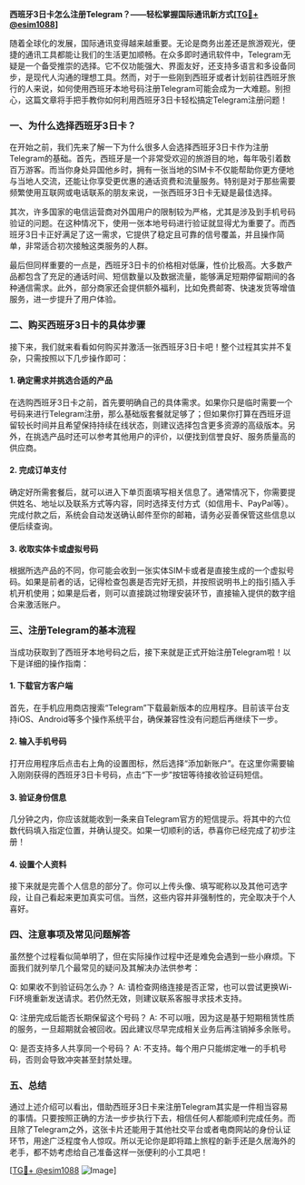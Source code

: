 **西班牙3日卡怎么注册Telegram？——轻松掌握国际通讯新方式[[TG💪+ @esim1088](https://t.me/s/esim1088)]**

随着全球化的发展，国际通讯变得越来越重要。无论是商务出差还是旅游观光，便捷的通讯工具都能让我们的生活更加顺畅。在众多即时通讯软件中，Telegram无疑是一个备受推崇的选择。它不仅功能强大、界面友好，还支持多语言和多设备同步，是现代人沟通的理想工具。然而，对于一些刚到西班牙或者计划前往西班牙旅行的人来说，如何使用西班牙本地号码注册Telegram可能会成为一大难题。别担心，这篇文章将手把手教你如何利用西班牙3日卡轻松搞定Telegram注册问题！

### 一、为什么选择西班牙3日卡？

在开始之前，我们先来了解一下为什么很多人会选择西班牙3日卡作为注册Telegram的基础。首先，西班牙是一个非常受欢迎的旅游目的地，每年吸引着数百万游客。而当你身处异国他乡时，拥有一张当地的SIM卡不仅能帮助你更方便地与当地人交流，还能让你享受更优惠的通话资费和流量服务。特别是对于那些需要频繁使用互联网或电话联系的朋友来说，一张西班牙3日卡无疑是最佳选择。

其次，许多国家的电信运营商对外国用户的限制较为严格，尤其是涉及到手机号码验证的问题。在这种情况下，使用一张本地号码进行验证就显得尤为重要了。而西班牙3日卡正好满足了这一需求，它提供了稳定且可靠的信号覆盖，并且操作简单，非常适合初次接触这类服务的人群。

最后但同样重要的一点是，西班牙3日卡的价格相对低廉，性价比极高。大多数产品都包含了充足的通话时间、短信数量以及数据流量，能够满足短期停留期间的各种通信需求。此外，部分商家还会提供额外福利，比如免费邮寄、快速发货等增值服务，进一步提升了用户体验。

### 二、购买西班牙3日卡的具体步骤

接下来，我们就来看看如何购买并激活一张西班牙3日卡吧！整个过程其实并不复杂，只需按照以下几步操作即可：

#### 1. 确定需求并挑选合适的产品

在选购西班牙3日卡之前，首先要明确自己的具体需求。如果你只是临时需要一个号码来进行Telegram注册，那么基础版套餐就足够了；但如果你打算在西班牙逗留较长时间并且希望保持持续在线状态，则建议选择包含更多资源的高级版本。另外，在挑选产品时还可以参考其他用户的评价，以便找到信誉良好、服务质量高的供应商。

#### 2. 完成订单支付

确定好所需套餐后，就可以进入下单页面填写相关信息了。通常情况下，你需要提供姓名、地址以及联系方式等内容，同时选择支付方式（如信用卡、PayPal等）。完成付款之后，系统会自动发送确认邮件至你的邮箱，请务必妥善保管这些信息以便后续查询。

#### 3. 收取实体卡或虚拟号码

根据所选产品的不同，你可能会收到一张实体SIM卡或者是直接生成的一个虚拟号码。如果是前者的话，记得检查包裹是否完好无损，并按照说明书上的指引插入手机开机使用；如果是后者，则可以直接跳过物理安装环节，直接输入提供的数字组合来激活账户。

### 三、注册Telegram的基本流程

当成功获取到了西班牙本地号码之后，接下来就是正式开始注册Telegram啦！以下是详细的操作指南：

#### 1. 下载官方客户端

首先，在手机应用商店搜索“Telegram”下载最新版本的应用程序。目前该平台支持iOS、Android等多个操作系统平台，确保兼容性没有问题后再继续下一步。

#### 2. 输入手机号码

打开应用程序后点击右上角的设置图标，然后选择“添加新账户”。在这里你需要输入刚刚获得的西班牙3日卡号码，点击“下一步”按钮等待接收验证码短信。

#### 3. 验证身份信息

几分钟之内，你应该就能收到一条来自Telegram官方的短信提示。将其中的六位数代码填入指定位置，并确认提交。如果一切顺利的话，恭喜你已经完成了初步注册！

#### 4. 设置个人资料

接下来就是完善个人信息的部分了。你可以上传头像、填写昵称以及其他可选字段，让自己看起来更加真实可信。当然，这些内容并非强制性的，完全取决于个人喜好。

### 四、注意事项及常见问题解答

虽然整个过程看似简单明了，但在实际操作过程中还是难免会遇到一些小麻烦。下面我们就列举几个最常见的疑问及其解决办法供参考：

Q: 如果收不到验证码怎么办？
A: 请检查网络连接是否正常，也可以尝试更换Wi-Fi环境重新发送请求。若仍然无效，则建议联系客服寻求技术支持。

Q: 注册完成后能否长期保留这个号码？
A: 不可以哦，因为这是基于短期租赁性质的服务，一旦超期就会被回收。因此建议尽早完成相关业务后再注销掉多余账号。

Q: 是否支持多人共享同一个号码？
A: 不支持。每个用户只能绑定唯一的手机号码，否则会导致冲突甚至封禁处理。

### 五、总结

通过上述介绍可以看出，借助西班牙3日卡来注册Telegram其实是一件相当容易的事情。只要按照正确的方法一步步执行下去，相信任何人都能顺利完成任务。而且除了Telegram之外，这张卡片还能用于其他社交平台或者电商网站的身份认证环节，用途广泛程度令人惊叹。所以无论你是即将踏上旅程的新手还是久居海外的老手，都不妨考虑给自己准备这样一张便利的小工具吧！

[[TG💪+ @esim1088](https://t.me/s/esim1088) ![Image](https://i.postimg.cc/4NQfJmqS/Snipaste-2025-05-13-00-14-12.png)]